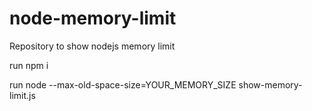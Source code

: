 # node-memory-limit
Repository to show nodejs memory limit


run npm i

run node --max-old-space-size=YOUR_MEMORY_SIZE show-memory-limit.js
